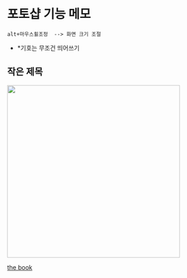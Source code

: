 # 포토샵 기능 메모

```
alt+마우스휠조정  --> 화면 크기 조절
```

* *기호는 무조건 띄어쓰기

## 작은 제목

<img src="https://sxhyxn.github.io/img/그림그림.png"  width="400">

[the book](https://thebook.io/)

